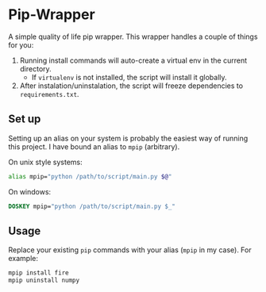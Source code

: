 # Pip-Wrapper
A simple quality of life pip wrapper. This wrapper handles a couple of things for you:

1. Running install commands will auto-create a virtual env in the current directory.
   - If `virtualenv` is not installed, the script will install it globally.
2. After instalation/uninstalation, the script will freeze dependencies to `requirements.txt`.

## Set up
Setting up an alias on your system is probably the easiest way of running this project. I have bound an alias to `mpip` (arbitrary).

On unix style systems:
```bash
alias mpip="python /path/to/script/main.py $@"
```

On windows:
```cmd
DOSKEY mpip="python /path/to/script/main.py $_"
```

## Usage
Replace your existing `pip` commands with your alias (`mpip` in my case).
For example:
```bash
mpip install fire
mpip uninstall numpy
```


